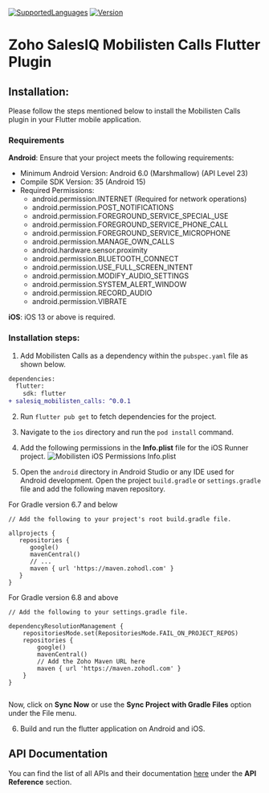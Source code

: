 [![SupportedLanguages](https://img.shields.io/badge/Platforms-iOS%20%7C%20%20Android-green.svg)](https://flutter.dev/) [![Version](https://img.shields.io/badge/version-0.0.1-blue.svg)](https://mobilisten.io/)

# Zoho SalesIQ Mobilisten Calls Flutter Plugin

## Installation:

Please follow the steps mentioned below to install the Mobilisten Calls plugin in your Flutter
mobile application.

### Requirements

**Android**:
Ensure that your project meets the following requirements:

- Minimum Android Version: Android 6.0 (Marshmallow) (API Level 23)
- Compile SDK Version: 35 (Android 15)
- Required Permissions:
  - android.permission.INTERNET (Required for network operations)
  - android.permission.POST_NOTIFICATIONS
  - android.permission.FOREGROUND_SERVICE_SPECIAL_USE
  - android.permission.FOREGROUND_SERVICE_PHONE_CALL
  - android.permission.FOREGROUND_SERVICE_MICROPHONE
  - android.permission.MANAGE_OWN_CALLS
  - android.hardware.sensor.proximity
  - android.permission.BLUETOOTH_CONNECT
  - android.permission.USE_FULL_SCREEN_INTENT
  - android.permission.MODIFY_AUDIO_SETTINGS
  - android.permission.SYSTEM_ALERT_WINDOW
  - android.permission.RECORD_AUDIO
  - android.permission.VIBRATE

**iOS**: iOS 13 or above is required.

### Installation steps:

1. Add Mobilisten Calls as a dependency within the `pubspec.yaml` file as shown below.

```diff
dependencies:
  flutter:
    sdk: flutter
+ salesiq_mobilisten_calls: ^0.0.1
```

2. Run `flutter pub get` to fetch dependencies for the project.

3. Navigate to the `ios` directory and run the `pod install` command.

4. Add the following permissions in the **Info.plist** file for the iOS Runner project.
   ![Mobilisten iOS Permissions Info.plist](https://www.zohowebstatic.com/sites/default/files/u71249/SDK2/cordova-installation-step2.png)

5. Open the `android` directory in Android Studio or any IDE used for Android development. Open the
   project `build.gradle` or `settings.gradle` file and add the following maven repository.

For Gradle version 6.7 and below

```Gradle
// Add the following to your project's root build.gradle file.

allprojects {
   repositories {
      google()
      mavenCentral()
      // ...
      maven { url 'https://maven.zohodl.com' }
   }
}
```

For Gradle version 6.8 and above

```Gradle
// Add the following to your settings.gradle file.

dependencyResolutionManagement {
    repositoriesMode.set(RepositoriesMode.FAIL_ON_PROJECT_REPOS)
    repositories {
        google()
        mavenCentral()
        // Add the Zoho Maven URL here
        maven { url 'https://maven.zohodl.com' }
    }
}
```

<img alt class="screenshot" src="https://www.zohowebstatic.com/sites/default/files/u7370/rn1.png" alt="Mobilisten Android Gradle Sync"/>

Now, click on **Sync Now** or use the **Sync Project with Gradle Files** option under the File menu.

6. Build and run the flutter application on Android and iOS.

## API Documentation

You can find the list of all APIs and their
documentation [here](https://www.zoho.com/salesiq/help/developer-guides/flutter-sdk-installation.html)
under the **API Reference** section.
